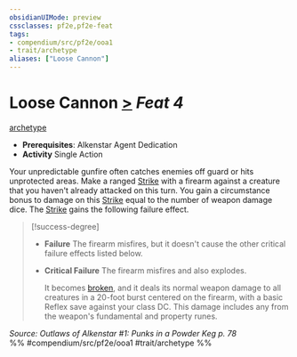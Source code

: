 ```yaml
---
obsidianUIMode: preview
cssclasses: pf2e,pf2e-feat
tags:
- compendium/src/pf2e/ooa1
- trait/archetype
aliases: ["Loose Cannon"]
---
```

# Loose Cannon  [>](rules/core-rulebook/chapter-9-playing-the-game.md#Actions "Single Action") *Feat 4*  
[archetype](rules/traits/archetype.md "Archetype Feat Trait")  

- **Prerequisites**: Alkenstar Agent Dedication
- **Activity** Single Action

Your unpredictable gunfire often catches enemies off guard or hits unprotected areas. Make a ranged [Strike](rules/actions/strike.md) with a firearm against a creature that you haven't already attacked on this turn. You gain a circumstance bonus to damage on this [Strike](rules/actions/strike.md) equal to the number of weapon damage dice. The [Strike](rules/actions/strike.md) gains the following failure effect.

> [!success-degree] 
> - **Failure** The firearm misfires, but it doesn't cause the other critical failure effects listed below.
> - **Critical Failure** The firearm misfires and also explodes.
>
>    It becomes [broken](rules/conditions.md#Broken), and it deals its normal weapon damage to all creatures in a 20-foot burst centered on the firearm, with a basic Reflex save against your class DC. This damage includes any from the weapon's fundamental and property runes.

*Source: Outlaws of Alkenstar #1: Punks in a Powder Keg p. 78*  
%% #compendium/src/pf2e/ooa1 #trait/archetype %%